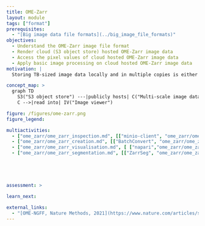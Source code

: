 ```yaml
---
title: OME-Zarr
layout: module
tags: ["format"]
prerequisites:
  - "[Big image data file formats](../big_image_file_formats)"
objectives:
  - Understand the OME-Zarr image file format
  - Render cloud (S3 object store) hosted OME-Zarr image data
  - Access the pixel values of cloud hosted OME-Zarr image data
  - Apply basic image processing on cloud hosted OME-Zarr image data
motivation: |
  Storing TB-sized image data locally and in multiple copies is either not possible or inefficient. Cloud storage enables efficient concurrent access to the same image data by multiple clients (scientists). OME-Zarr is the emerging community standard image file format for cloud (S3 object store) compatible image data storage. Thus it is important to know how to access S3 hosted OME-Zarr in various image analysis and visualisation platforms.

concept_map: >
  graph TD
    S3("S3 object store") ---|publicly hosts| C("Multi-scale image data chunks")
    C -->|read into| IV("Image viewer")

figure: /figures/ome-zarr.png
figure_legend: 

multiactivities:
  - ["ome_zarr/ome_zarr_inspection.md", [["minio-client", "ome_zarr/ome_zarr_inspection_minio-client.md"], ["ome-zarr-py","ome_zarr/ome_zarr_inspection_ome-zarr-py.md"]]]
  - ["ome_zarr/ome_zarr_creation.md", [["BatchConvert", "ome_zarr/ome_zarr_creation_BatchConvert.md"]]]
  - ["ome_zarr/ome_zarr_visualisation.md", [ ["napari","ome_zarr/ome_zarr_visualisation_napari.md"], ["Fiji/MoBIE", "ome_zarr/ome_zarr_visualisation_s3_mobie.md"], ["Neuroglancer","ome_zarr/ome_zarr_visualisation_s3_neuroglancer.md"], ["vizarr","ome_zarr/ome_zarr_visualisation_s3_vizarr.md"]]]
  - ["ome_zarr/ome_zarr_segmentation.md", [["ZarrSeg", "ome_zarr/ome_zarr_segmentation_zseg.md"], ["ZarrSeg", "ome_zarr/ome_zarr_mathematical_morphology_zseg.md"]]]





assessment: >

learn_next:

external_links:
  - "[OME-NGFF, Nature Methods, 2021](https://www.nature.com/articles/s41592-021-01326-w)"
---
```

